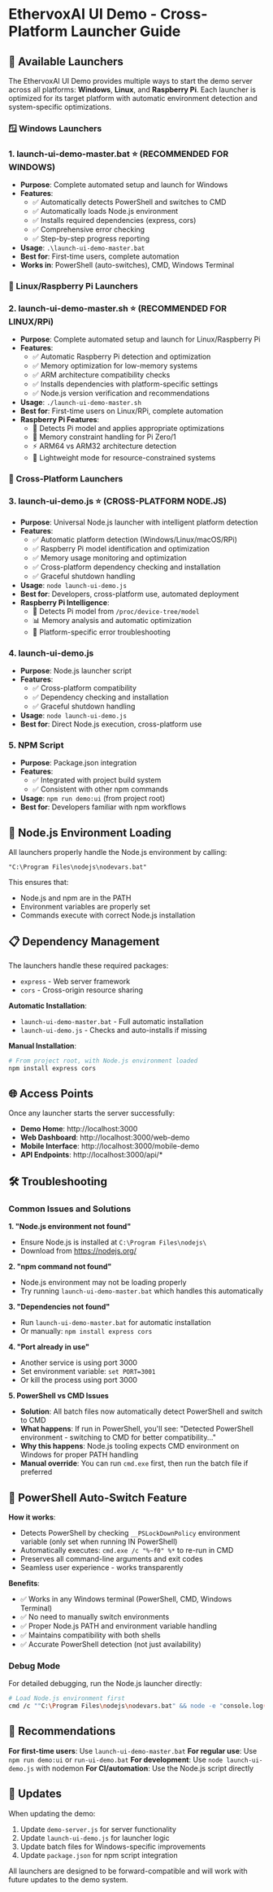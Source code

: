# EthervoxAI UI Demo - Cross-Platform Launcher Guide

## 🚀 Available Launchers

The EthervoxAI UI Demo provides multiple ways to start the demo server across all platforms: **Windows**, **Linux**, and **Raspberry Pi**. Each launcher is optimized for its target platform with automatic environment detection and system-specific optimizations.

### **🪟 Windows Launchers**

### 1. **launch-ui-demo-master.bat** ⭐ **(RECOMMENDED FOR WINDOWS)**
- **Purpose**: Complete automated setup and launch for Windows
- **Features**: 
  - ✅ Automatically detects PowerShell and switches to CMD
  - ✅ Automatically loads Node.js environment
  - ✅ Installs required dependencies (express, cors)
  - ✅ Comprehensive error checking
  - ✅ Step-by-step progress reporting
- **Usage**: `.\launch-ui-demo-master.bat`
- **Best for**: First-time users, complete automation
- **Works in**: PowerShell (auto-switches), CMD, Windows Terminal

### **🐧 Linux/Raspberry Pi Launchers**

### 2. **launch-ui-demo-master.sh** ⭐ **(RECOMMENDED FOR LINUX/RPi)**
- **Purpose**: Complete automated setup and launch for Linux/Raspberry Pi
- **Features**:
  - ✅ Automatic Raspberry Pi detection and optimization
  - ✅ Memory optimization for low-memory systems
  - ✅ ARM architecture compatibility checks
  - ✅ Installs dependencies with platform-specific settings
  - ✅ Node.js version verification and recommendations
- **Usage**: `./launch-ui-demo-master.sh`
- **Best for**: First-time users on Linux/RPi, complete automation
- **Raspberry Pi Features**:
  - 🍓 Detects Pi model and applies appropriate optimizations
  - 💾 Memory constraint handling for Pi Zero/1
  - ⚡ ARM64 vs ARM32 architecture detection
  - 🔧 Lightweight mode for resource-constrained systems

### **🔀 Cross-Platform Launchers**

### 3. **launch-ui-demo.js** ⭐ **(CROSS-PLATFORM NODE.JS)**
- **Purpose**: Universal Node.js launcher with intelligent platform detection
- **Features**:
  - ✅ Automatic platform detection (Windows/Linux/macOS/RPi)
  - ✅ Raspberry Pi model identification and optimization
  - ✅ Memory usage monitoring and optimization
  - ✅ Cross-platform dependency checking and installation
  - ✅ Graceful shutdown handling
- **Usage**: `node launch-ui-demo.js`
- **Best for**: Developers, cross-platform use, automated deployment
- **Raspberry Pi Intelligence**:
  - 🧠 Detects Pi model from `/proc/device-tree/model`
  - 📊 Memory analysis and automatic optimization
  - 🔧 Platform-specific error troubleshooting

### 4. **launch-ui-demo.js**
- **Purpose**: Node.js launcher script
- **Features**:
  - ✅ Cross-platform compatibility
  - ✅ Dependency checking and installation
  - ✅ Graceful shutdown handling
- **Usage**: `node launch-ui-demo.js`
- **Best for**: Direct Node.js execution, cross-platform use

### 5. **NPM Script**
- **Purpose**: Package.json integration
- **Features**:
  - ✅ Integrated with project build system
  - ✅ Consistent with other npm commands
- **Usage**: `npm run demo:ui` (from project root)
- **Best for**: Developers familiar with npm workflows

## 🔧 Node.js Environment Loading

All launchers properly handle the Node.js environment by calling:
```batch
"C:\Program Files\nodejs\nodevars.bat"
```

This ensures that:
- Node.js and npm are in the PATH
- Environment variables are properly set
- Commands execute with correct Node.js installation

## 📋 Dependency Management

The launchers handle these required packages:
- `express` - Web server framework
- `cors` - Cross-origin resource sharing

**Automatic Installation**: 
- `launch-ui-demo-master.bat` - Full automatic installation
- `launch-ui-demo.js` - Checks and auto-installs if missing

**Manual Installation**:
```bash
# From project root, with Node.js environment loaded
npm install express cors
```

## 🌐 Access Points

Once any launcher starts the server successfully:

- **Demo Home**: http://localhost:3000
- **Web Dashboard**: http://localhost:3000/web-demo
- **Mobile Interface**: http://localhost:3000/mobile-demo
- **API Endpoints**: http://localhost:3000/api/*

## 🛠️ Troubleshooting

### Common Issues and Solutions

**1. "Node.js environment not found"**
- Ensure Node.js is installed at `C:\Program Files\nodejs\`
- Download from https://nodejs.org/

**2. "npm command not found"**
- Node.js environment may not be loading properly
- Try running `launch-ui-demo-master.bat` which handles this automatically

**3. "Dependencies not found"**
- Run `launch-ui-demo-master.bat` for automatic installation
- Or manually: `npm install express cors`

**4. "Port already in use"**
- Another service is using port 3000
- Set environment variable: `set PORT=3001`
- Or kill the process using port 3000

**5. PowerShell vs CMD Issues**
- **Solution**: All batch files now automatically detect PowerShell and switch to CMD
- **What happens**: If run in PowerShell, you'll see: "Detected PowerShell environment - switching to CMD for better compatibility..."
- **Why this happens**: Node.js tooling expects CMD environment on Windows for proper PATH handling
- **Manual override**: You can run `cmd.exe` first, then run the batch file if preferred

## 🔄 PowerShell Auto-Switch Feature

**How it works**:
- Detects PowerShell by checking `__PSLockDownPolicy` environment variable (only set when running IN PowerShell)
- Automatically executes: `cmd.exe /c "%~f0" %*` to re-run in CMD
- Preserves all command-line arguments and exit codes
- Seamless user experience - works transparently

**Benefits**:
- ✅ Works in any Windows terminal (PowerShell, CMD, Windows Terminal)
- ✅ No need to manually switch environments
- ✅ Proper Node.js PATH and environment variable handling
- ✅ Maintains compatibility with both shells
- ✅ Accurate PowerShell detection (not just availability)

### Debug Mode

For detailed debugging, run the Node.js launcher directly:
```bash
# Load Node.js environment first
cmd /c ""C:\Program Files\nodejs\nodevars.bat" && node -e "console.log('Node version:', process.version); console.log('PATH:', process.env.PATH.split(';').filter(p => p.includes('node')))""
```

## 🎯 Recommendations

**For first-time users**: Use `launch-ui-demo-master.bat`
**For regular use**: Use `npm run demo:ui` or `run-ui-demo.bat`
**For development**: Use `node launch-ui-demo.js` with nodemon
**For CI/automation**: Use the Node.js script directly

## 🔄 Updates

When updating the demo:
1. Update `demo-server.js` for server functionality
2. Update `launch-ui-demo.js` for launcher logic  
3. Update batch files for Windows-specific improvements
4. Update `package.json` for npm script integration

All launchers are designed to be forward-compatible and will work with future updates to the demo system.
